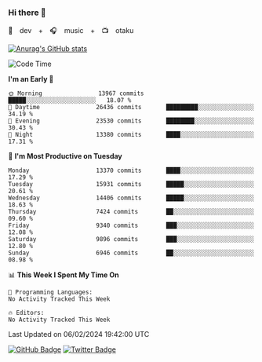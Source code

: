 ### Hi there 👋

🚀　dev　+　🎧　music　+　📺　otaku


[![Anurag's GitHub stats](https://github-readme-stats.vercel.app/api?username=koheitasaka&count_private=true&show_icons=true&theme=monokai)](https://github.com/koheitasaka/github-readme-stats)

<!--START_SECTION:waka-->
![Code Time](http://img.shields.io/badge/Code%20Time-1%2C161%20hrs%2023%20mins-blue)

**I'm an Early 🐤** 

```text
🌞 Morning                13967 commits       █████░░░░░░░░░░░░░░░░░░░░   18.07 % 
🌆 Daytime                26436 commits       █████████░░░░░░░░░░░░░░░░   34.19 % 
🌃 Evening                23530 commits       ████████░░░░░░░░░░░░░░░░░   30.43 % 
🌙 Night                  13380 commits       ████░░░░░░░░░░░░░░░░░░░░░   17.31 % 
```
📅 **I'm Most Productive on Tuesday** 

```text
Monday                   13370 commits       ████░░░░░░░░░░░░░░░░░░░░░   17.29 % 
Tuesday                  15931 commits       █████░░░░░░░░░░░░░░░░░░░░   20.61 % 
Wednesday                14406 commits       █████░░░░░░░░░░░░░░░░░░░░   18.63 % 
Thursday                 7424 commits        ██░░░░░░░░░░░░░░░░░░░░░░░   09.60 % 
Friday                   9340 commits        ███░░░░░░░░░░░░░░░░░░░░░░   12.08 % 
Saturday                 9896 commits        ███░░░░░░░░░░░░░░░░░░░░░░   12.80 % 
Sunday                   6946 commits        ██░░░░░░░░░░░░░░░░░░░░░░░   08.98 % 
```


📊 **This Week I Spent My Time On** 

```text
💬 Programming Languages: 
No Activity Tracked This Week

🔥 Editors: 
No Activity Tracked This Week
```


 Last Updated on 06/02/2024 19:42:00 UTC
<!--END_SECTION:waka-->

[![GitHub Badge](https://img.shields.io/badge/GitHub-100000?style=for-the-badge&logo=github&logoColor=white)](https://github.com/koheitasaka)
[![Twitter Badge](https://img.shields.io/badge/Twitter-1DA1F2?style=for-the-badge&logo=twitter&logoColor=white)](https://twitter.com/sleep_asleep_)
